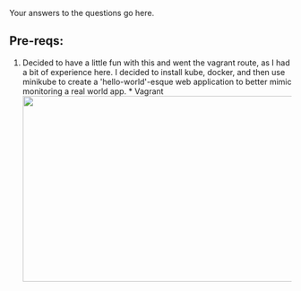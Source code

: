 Your answers to the questions go here.

## Pre-reqs:
  1. Decided to have a little fun with this and went the vagrant route, as I had a bit of experience here. I decided to install kube,     docker, and then use minikube to create a 'hello-world'-esque web application to better mimic monitoring a real world app.
    * Vagrant <img src="https://imgix.datadoghq.com/img/careers/careers_photos_overview.jpg" width="1000" height="332"></a>

       
  
  
